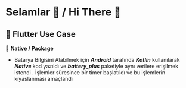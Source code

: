 # Selamlar 👋 / Hi There 👋

## 🚀 Flutter Use Case

🎯 **Native / Package** 
 - Batarya Bilgisini Alabilmek için ***Android*** tarafında ***Kotlin*** kullanılarak ***Native*** kod yazıldı ve ***battery_plus*** paketiyle aynı  verilere erişilmek istendi . İşlemler süresince bir timer başlatıldı ve bu işlemlerin kıyaslanması amaçlandı  
